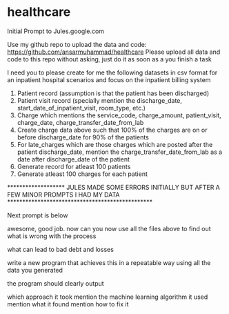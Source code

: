 # healthcare

Initial Prompt to Jules.google.com


Use my github repo to upload the data and code: https://github.com/ansarmuhammad/healthcare
Please upload all data and code to this repo without asking, just do it as soon as a you finish a task


I need you to please create for me the following datasets in csv format for an inpatient hospital scenarios and focus on the inpatient billing system

1. Patient record (assumption is that the patient has been discharged)
2. Patient visit record (specially mention the discharge_date, start_date_of_inpatient_visit, room_type, etc.)
3. Charge which mentions the service_code, charge_amount, patient_visit, charge_date, charge_transfer_date_from_lab
4. Create charge data above such that 100% of the charges are on or before discharge_date for 90% of the patients
5. For late_charges which are those charges which are posted after the patient discharge_date, mention the charge_transfer_date_from_lab as a date after discharge_date of the patient
6. Generate record for atleast 100 patients
7. Generate atleast 100 charges for each patient

******************* JULES MADE SOME ERRORS INITIALLY BUT AFTER A FEW MINOR PROMPTS I HAD MY DATA ************************************************

Next prompt is below

awesome, good job. now can you now use all the files above to find out what is wrong with the process

what can lead to bad debt and losses

write a new program that achieves this in a repeatable way using all the data you generated

the program should clearly output

which approach it took
mention the machine learning algorithm it used
mention what it found
mention how to fix it
